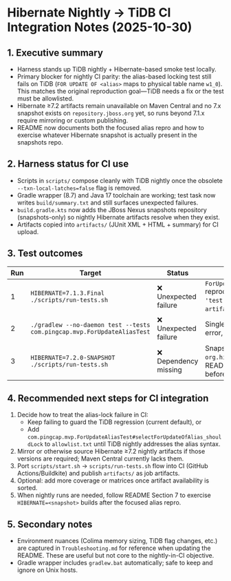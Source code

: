 # Hibernate Nightly → TiDB CI Integration Notes (2025-10-30)

## 1. Executive summary

- Harness stands up TiDB nightly + Hibernate-based smoke test locally.
- Primary blocker for nightly CI parity: the alias-based locking test still fails on TiDB (`FOR UPDATE OF <alias>` maps to physical table name `w1_0`). This matches the original reproduction goal—TiDB needs a fix or the test must be allowlisted.
- Hibernate ≥7.2 artifacts remain unavailable on Maven Central and no 7.x snapshot exists on `repository.jboss.org` yet, so runs beyond 7.1.x require mirroring or custom publishing.
- README now documents both the focused alias repro and how to exercise whatever Hibernate snapshot is actually present in the snapshots repo.

## 2. Harness status for CI use

- Scripts in `scripts/` compose cleanly with TiDB nightly once the obsolete `--txn-local-latches=false` flag is removed.
- Gradle wrapper (8.7) and Java 17 toolchain are working; test task now writes `build/summary.txt` and still surfaces unexpected failures.
- `build.gradle.kts` now adds the JBoss Nexus snapshots repository (snapshots-only) so nightly Hibernate artifacts resolve when they exist.
- Artifacts copied into `artifacts/` (JUnit XML + HTML + summary) for CI upload.

## 3. Test outcomes

| Run | Target | Status | Key takeaway |
| --- | --- | --- | --- |
| 1 | `HIBERNATE=7.1.3.Final ./scripts/run-tests.sh` | ❌ Unexpected failure | `ForUpdateAliasTest#selectForUpdateOfAlias_shouldLock` reproduced the TiDB alias-lock SQL error (`Table 'test.w1_0' doesn't exist`). Artifacts live under `artifacts/`. |
| 2 | `./gradlew --no-daemon test --tests com.pingcap.mvp.ForUpdateAliasTest` | ❌ Unexpected failure | Single-test repro still fails with the same alias-lock SQL error, useful for rapid validation without the full suite. |
| 3 | `HIBERNATE=7.2.0-SNAPSHOT ./scripts/run-tests.sh` | ❌ Dependency missing | Snapshot not present on JBoss Nexus (`Could not find org.hibernate.orm:hibernate-core:7.2.0-SNAPSHOT`). README now calls out checking `maven-metadata.xml` before picking a snapshot version. |

## 4. Recommended next steps for CI integration

1. Decide how to treat the alias-lock failure in CI:
   - Keep failing to guard the TiDB regression (current default), or
   - Add `com.pingcap.mvp.ForUpdateAliasTest#selectForUpdateOfAlias_shouldLock` to `allowlist.txt` until TiDB nightly addresses the alias syntax.
2. Mirror or otherwise source Hibernate ≥7.2 nightly artifacts if those versions are required; Maven Central currently lacks them.
3. Port `scripts/start.sh` → `scripts/run-tests.sh` flow into CI (GitHub Actions/Buildkite) and publish `artifacts/` as job artifacts.
4. Optional: add more coverage or matrices once artifact availability is sorted.
5. When nightly runs are needed, follow README Section 7 to exercise `HIBERNATE=<snapshot>` builds after the focused alias repro.

## 5. Secondary notes

- Environment nuances (Colima memory sizing, TiDB flag changes, etc.) are captured in `Troubleshooting.md` for reference when updating the README. These are useful but not core to the nightly-in-CI objective.
- Gradle wrapper includes `gradlew.bat` automatically; safe to keep and ignore on Unix hosts.
